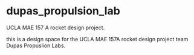 # dupas_propulsion_lab
UCLA MAE 157 A rocket design project. 

this is a design space for the UCLA MAE 157A rocket design project team
Dupas Propuslion Labs.




